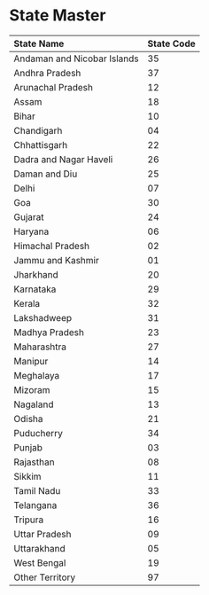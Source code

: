 # State Master

| **State Name** | **State Code** |
| :--- | :--- |
| Andaman and Nicobar Islands | 35 |
| Andhra Pradesh | 37 |
| Arunachal Pradesh | 12 |
| Assam | 18 |
| Bihar | 10 |
| Chandigarh | 04 |
| Chhattisgarh | 22 |
| Dadra and Nagar Haveli | 26 |
| Daman and Diu | 25 |
| Delhi | 07 |
| Goa | 30 |
| Gujarat | 24 |
| Haryana | 06 |
| Himachal Pradesh | 02 |
| Jammu and Kashmir | 01 |
| Jharkhand | 20 |
| Karnataka | 29 |
| Kerala | 32 |
| Lakshadweep | 31 |
| Madhya Pradesh | 23 |
| Maharashtra | 27 |
| Manipur | 14 |
| Meghalaya | 17 |
| Mizoram | 15 |
| Nagaland | 13 |
| Odisha | 21 |
| Puducherry | 34 |
| Punjab | 03 |
| Rajasthan | 08 |
| Sikkim | 11 |
| Tamil Nadu | 33 |
| Telangana | 36 |
| Tripura | 16 |
| Uttar Pradesh | 09 |
| Uttarakhand | 05 |
| West Bengal | 19 |
| Other Territory | 97 |

